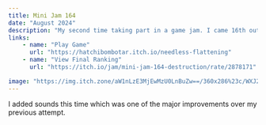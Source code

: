 ```yaml
---
title: Mini Jam 164
date: "August 2024"
description: "My second time taking part in a game jam. I came 16th out of 76 entries and 8th in the \"Concept\" category."
links:
    - name: "Play Game"
      url: "https://hatchibombotar.itch.io/needless-flattening"
    - name: "View Final Ranking"
      url: "https://itch.io/jam/mini-jam-164-destruction/rate/2878171"

image: "https://img.itch.zone/aW1nLzE3MjEwMzU0LnBuZw==/360x286%23c/WXJ2D%2B.png"
---
```

 I added sounds this time which was one of the major improvements over my previous attempt.